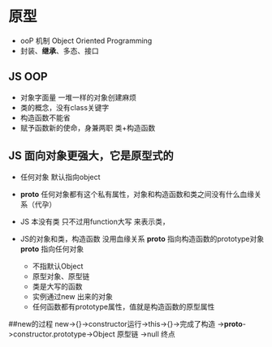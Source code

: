 # 原型
- ooP 机制 Object Oriented Programming 
- 封装、**继承**、多态、接口

## JS OOP
- 对象字面量 一堆一样的对象创建麻烦
- 类的概念，没有class关键字
- 构造函数不能省
- 赋予函数新的使命，身兼两职
   类+构造函数 

## JS 面向对象更强大，它是原型式的
- 任何对象 默认指向object  
- __proto__
  任何对象都有这个私有属性，对象和构造函数和类之间没有什么血缘关系（代孕）


- JS 本没有类
 只不过用function大写 来表示类，
- JS的对象和类，构造函数 没用血缘关系
  __proto__ 指向构造函数的prototype对象
  __proto__ 指向任何对象
  - 不指默认Object
  - 原型对象、原型链
  - 类是大写的函数
  - 实例通过new 出来的对象
  - 任何函数都有prototype属性，值就是构造函数的原型属性

##new的过程
new->{}->constructor运行->this->{}->完成了构造
->__proto__->constructor.prototype->Object 原型链
->null 终点